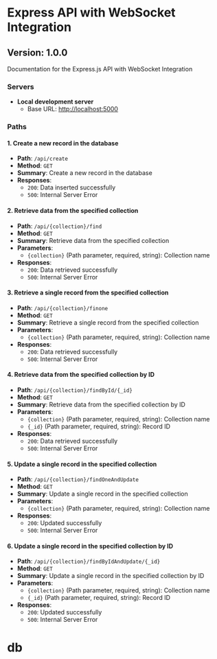 # Express API with WebSocket Integration

## Version: 1.0.0

Documentation for the Express.js API with WebSocket Integration

### Servers

- **Local development server**
  - Base URL: [http://localhost:5000](http://localhost:5000)

### Paths

#### 1. Create a new record in the database

- **Path**: `/api/create`
- **Method**: `GET`
- **Summary**: Create a new record in the database
- **Responses**:
  - `200`: Data inserted successfully
  - `500`: Internal Server Error

#### 2. Retrieve data from the specified collection

- **Path**: `/api/{collection}/find`
- **Method**: `GET`
- **Summary**: Retrieve data from the specified collection
- **Parameters**:
  - `{collection}` (Path parameter, required, string): Collection name
- **Responses**:
  - `200`: Data retrieved successfully
  - `500`: Internal Server Error

#### 3. Retrieve a single record from the specified collection

- **Path**: `/api/{collection}/finone`
- **Method**: `GET`
- **Summary**: Retrieve a single record from the specified collection
- **Parameters**:
  - `{collection}` (Path parameter, required, string): Collection name
- **Responses**:
  - `200`: Data retrieved successfully
  - `500`: Internal Server Error

#### 4. Retrieve data from the specified collection by ID

- **Path**: `/api/{collection}/findById/{_id}`
- **Method**: `GET`
- **Summary**: Retrieve data from the specified collection by ID
- **Parameters**:
  - `{collection}` (Path parameter, required, string): Collection name
  - `{_id}` (Path parameter, required, string): Record ID
- **Responses**:
  - `200`: Data retrieved successfully
  - `500`: Internal Server Error

#### 5. Update a single record in the specified collection

- **Path**: `/api/{collection}/findOneAndUpdate`
- **Method**: `GET`
- **Summary**: Update a single record in the specified collection
- **Parameters**:
  - `{collection}` (Path parameter, required, string): Collection name
- **Responses**:
  - `200`: Updated successfully
  - `500`: Internal Server Error

#### 6. Update a single record in the specified collection by ID

- **Path**: `/api/{collection}/findByIdAndUpdate/{_id}`
- **Method**: `GET`
- **Summary**: Update a single record in the specified collection by ID
- **Parameters**:
  - `{collection}` (Path parameter, required, string): Collection name
  - `{_id}` (Path parameter, required, string): Record ID
- **Responses**:
  - `200`: Updated successfully
  - `500`: Internal Server Error
# db
